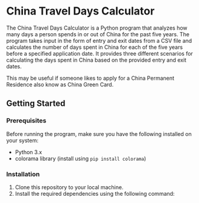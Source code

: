 # China Travel Days Calculator

The China Travel Days Calculator is a Python program that analyzes how many days a person spends in or out of China for the past five years. The program takes input in the form of entry and exit dates from a CSV file and calculates the number of days spent in China for each of the five years before a specified application date. It provides three different scenarios for calculating the days spent in China based on the provided entry and exit dates.

This may be useful if someone likes to apply for a China Permanent Residence also know as China Green Card.

## Getting Started

### Prerequisites

Before running the program, make sure you have the following installed on your system:

- Python 3.x
- colorama library (install using `pip install colorama`)

### Installation

1. Clone this repository to your local machine.
2. Install the required dependencies using the following command:
